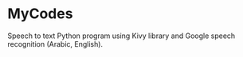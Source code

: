 # MyCodes
Speech to text Python program using Kivy library and Google speech recognition (Arabic, English).
